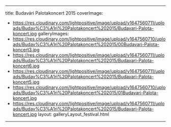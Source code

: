 
---
title: Budavári Palotakoncert 2015
coverImage:
  - https://res.cloudinary.com/lightpositive/image/upload/v1647560711/uploads/Budav%C3%A1ri%20Palotakoncert%202015/Budavari-Palota-koncert.jpg
galleryImages:
   - https://res.cloudinary.com/lightpositive/image/upload/v1647560710/uploads/Budav%C3%A1ri%20Palotakoncert%202015/00Budavari-Palota-koncert3.jpg
   - https://res.cloudinary.com/lightpositive/image/upload/v1647560711/uploads/Budav%C3%A1ri%20Palotakoncert%202015/Budavari-Palota-koncert6.jpg
   - https://res.cloudinary.com/lightpositive/image/upload/v1647560711/uploads/Budav%C3%A1ri%20Palotakoncert%202015/Budavari-Palota-koncert5.jpg
   - https://res.cloudinary.com/lightpositive/image/upload/v1647560710/uploads/Budav%C3%A1ri%20Palotakoncert%202015/01Budavari-Palota-koncert.jpg
   - https://res.cloudinary.com/lightpositive/image/upload/v1647560711/uploads/Budav%C3%A1ri%20Palotakoncert%202015/Budavari-Palota-koncert.jpg
layout: galleryLayout_festival.html
---

